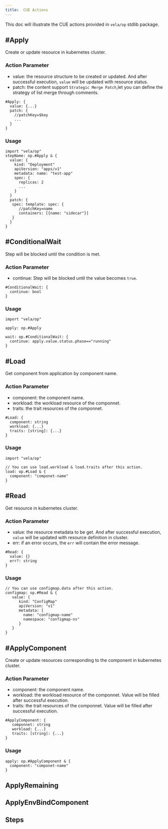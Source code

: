 ```yaml
---
title:  CUE Actions
---
```


This doc will illustrate the CUE actions provided in `vela/op` stdlib package.

## #Apply
Create or update resource in kubernetes cluster.
### Action Parameter
- value: the resource structure to be created or updated. And after successful execution, `value` will be updated with resource status.
- patch: the content support `Strategic Merge Patch`,let you can define the strategy of list merge through comments.
```
#Apply: {
  value: {...}
  patch: {
    //patchKey=$key
    ...
  }
}
```
### Usage
```
import "vela/op"
stepName: op.#Apply & {
  value: {
    kind: "Deployment"
    apiVersion: "apps/v1"
    metadata: name: "test-app"
    spec: { 
      replicas: 2
      ...
    }
  }
  patch: {
   spec: template: spec: {
      //patchKey=name
      containers: [{name: "sidecar"}]
   }
  }
}
```
## #ConditionalWait
Step will be blocked until the condition is met.
### Action Parameter
- continue: Step will be blocked until the value becomes `true`.
```
#ConditionalWait: {
  continue: bool
}
```
### Usage
```
import "vela/op"

apply: op.#Apply

wait: op.#ConditionalWait: {
  continue: apply.value.status.phase=="running"
}
```
## #Load
Get component from application by component name.
### Action Parameter
- component: the component name.
- workload: the workload resource of the componnet.
- traits: the trait resources of the componnet.
```
#Load: {
  component: string
  workload: {...}
  traits: [string]: {...}
}
```
### Usage
```
import "vela/op"

// You can use load.workload & load.traits after this action.
load: op.#Load & {
  component: "componet-name"
}
```
## #Read
Get resource in kubernetes cluster. 
### Action Parameter
- value: the resource metadata to be get. And after successful execution, `value` will be updated with resource definition in cluster.
- err: if an error occurs, the `err` will contain the error message.
```
#Read: {
  value: {}
  err?: string
}
```
### Usage
```
// You can use configmap.data after this action.
configmap: op.#Read & {
   value: {
      kind: "ConfigMap"
      apiVersion: "v1"
      metadata: {
        name: "configmap-name"
        namespace: "configmap-ns"
      }
   }
}
```
## #ApplyComponent
Create or update resources corresponding to the component in kubernetes cluster.
### Action Parameter
- component: the component name.
- workload: the workload resource of the componnet. Value will be filled  after successful execution.
- traits: the trait resources of the componnet. Value will be filled after successful execution.
```
#ApplyComponent: {
   componnet: string
   workload: {...}
   traits: [string]: {...}
}
```
### Usage
```
apply: op.#ApplyComponent & {
  component: "componet-name"
}
```
## ApplyRemaining
## ApplyEnvBindComponent
## Steps
